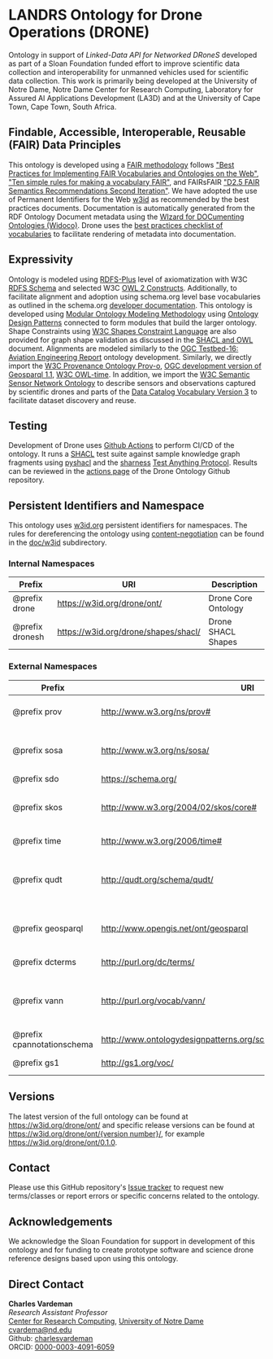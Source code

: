 # LANDRS Ontology for Drone Operations (DRONE)

Ontology in support of _Linked-Data API for Networked DRoneS_ developed as part of a Sloan Foundation funded effort to improve scientific data collection and interoperability for unmanned vehicles used for scientific data collection. This work is primarily being developed at the University of Notre Dame, Notre Dame Center for Research Computing, Laboratory for Assured AI Applications Development (LA3D) and at the University of Cape Town, Cape Town, South Africa.

## Findable, Accessible, Interoperable, Reusable (FAIR) Data Principles

This ontology is developed using a [FAIR methodology](https://www.go-fair.org/fair-principles/) follows ["Best Practices for Implementing FAIR Vocabularies and Ontologies on the Web"](https://arxiv.org/abs/2003.13084v1), ["Ten simple rules for making a vocabulary FAIR"](https://journals.plos.org/ploscompbiol/article?id=10.1371/journal.pcbi.1009041), and FAIRsFAIR ["D2.5 FAIR Semantics Recommendations Second Iteration"](https://zenodo.org/record/4314321#.YW2XNtnMIeY). We have adopted the use of Permanent Identifiers for the Web [w3id](https://w3id.org) as recommended by the best practices documents. Documentation is automatically generated from the RDF Ontology Document metadata using the [WIzard for DOCumenting Ontologies (Widoco)](https://github.com/dgarijo/Widoco). Drone uses the [best practices checklist of vocabularies](https://dgarijo.github.io/Widoco/doc/bestPractices/index-en.html) to facilitate rendering of metadata into documentation.

## Expressivity

Ontology is modeled using [RDFS-Plus](http://mlwiki.org/index.php/RDFS-Plus) level of axiomatization with W3C [RDFS Schema](https://www.w3.org/TR/rdf-schema/) and selected W3C [OWL 2 Constructs](https://www.w3.org/TR/owl2-primer/). Additionally, to facilitate alignment and adoption using schema.org level base vocabularies as outlined in the schema.org [developer documentation](https://schema.org/docs/developers.html). This ontology is developed using [Modular Ontology Modeling Methodology](http://www.semantic-web-journal.net/content/modular-ontology-modeling-10) using [Ontology Design Patterns](http://ontologydesignpatterns.org/wiki/Main_Page) connected to form modules that build the larger ontology. Shape Constraints using [W3C Shapes Constraint Language](https://www.w3.org/TR/shacl/) are also provided for graph shape validation as discussed in the [SHACL and OWL](https://spinrdf.org/shacl-and-owl.html) document. Alignments are modeled similarly to the [OGC Testbed-16: Aviation Engineering Report](https://docs.ogc.org/per/20-020.html#Ontologies-Component) ontology development. Similarly, we directly import the [W3C Provenance Ontology Prov-o](https://www.w3.org/TR/prov-o/), [OGC development version of Geosparql 1.1](https://opengeospatial.github.io/ogc-geosparql/geosparql11/spec.html), [W3C OWL-time](https://www.w3.org/TR/owl-time/). In addition, we import the [W3C Semantic Sensor Network Ontology](https://www.w3.org/TR/vocab-ssn/) to describe sensors and observations captured by scientific drones and parts of the [Data Catalog Vocabulary Version 3](https://www.w3.org/TR/vocab-dcat-3/) to facilitate dataset discovery and reuse.

## Testing

Development of Drone uses [Github Actions](https://github.com/features/actions) to perform CI/CD of the ontology. It runs a [SHACL](https://www.w3.org/TR/shacl/) test suite against sample knowledge graph fragments using [pyshacl](https://github.com/RDFLib/pySHACL) and the [sharness](https://github.com/chriscool/sharness) [Test Anything Protocol](http://testanything.org). Results can be reviewed in the [actions page](https://github.com/landrs-toolkit/drone/actions) of the Drone Ontology Github repository.

## Persistent Identifiers and Namespace

This ontology uses [w3id.org](https://w3id.org) persistent identifiers for namespaces. The rules for dereferencing the ontology using [content-negotiation](https://www.w3.org/TR/cooluris/#implementation)
can be found in the [doc/w3id](doc/w3id) subdirectory.

### Internal Namespaces

| Prefix          | URI                                  | Description         |
| --------------- | ------------------------------------ | ------------------- |
| @prefix drone   | https://w3id.org/drone/ont/          | Drone Core Ontology |
| @prefix dronesh | https://w3id.org/drone/shapes/shacl/ | Drone SHACL Shapes  |

### External Namespaces

| Prefix                     | URI                                                                   | Description                                                                                 |
| -------------------------- | --------------------------------------------------------------------- | ------------------------------------------------------------------------------------------- |
| @prefix prov               | http://www.w3.org/ns/prov#                                            | [W3C Provenance Ontology](https://www.w3.org/TR/prov-o)                                     |
| @prefix sosa               | http://www.w3.org/ns/sosa/                                            | [Semantic Sensor Network Ontology](https://www.w3.org/TR/vocab-ssn/)                        |
| @prefix sdo                | https://schema.org/                                                   | [Schema.org](https://Schema.org)                                                            |
| @prefix skos               | http://www.w3.org/2004/02/skos/core#                                  | [W3C Simple Knowledge Organization System](https://www.w3.org/TR/skos-reference/)           |
| @prefix time               | http://www.w3.org/2006/time#                                          | [W3C Owl Time](https://www.w3.org/TR/owl-time/)                                             |
| @prefix qudt               | http://qudt.org/schema/qudt/                                          | [Quantities, Units, Dimensions and Time Ontology](https://github.com/qudt/qudt-public-repo) |
| @prefix geosparql          | http://www.opengis.net/ont/geosparql                                  | [OGC Geosparql Spatial Ontology](https://www.ogc.org/standards/geosparql)                   |
| @prefix dcterms            | http://purl.org/dc/terms/                                             | Dublin Core Terms                                                                           |
| @prefix vann               | http://purl.org/vocab/vann/                                           | Vocabulary for annotating vocabulary terms                                                  |
| @prefix cpannotationschema | http://www.ontologydesignpatterns.org/schemas/cpannotationschema.owl# | ODP annotations                                                                             |
| @prefix gs1                | http://gs1.org/voc/                                                   | [GS1 Web Vocabulary](https://www.gs1.org/gs1-web-vocabulary)                                |

## Versions

The latest version of the full ontology can be found at https://w3id.org/drone/ont/ and specific release versions can be found at [https://w3id.org/drone/ont/{version number}/](https://w3id.org/drone/ont/0.1.0), for example https://w3id.org/drone/ont/0.1.0.

## Contact

Please use this GitHub repository's [Issue tracker](https://github.com/landrs-toolkit/drone/issues) to request new terms/classes or report errors or specific concerns related to the ontology.

## Acknowledgements

We acknowledge the Sloan Foundation for support in development of this ontology and for funding to create prototype software and science drone reference designs based upon using this ontology.

## Direct Contact

**Charles Vardeman**  
_Research Assistant Professor_  
[Center for Research Computing](https://crc.nd.edu), [University of Notre Dame](https://nd.edu)  
<cvardema@nd.edu>  
Github: [charlesvardeman](https://github.com/charlesvardeman)  
ORCID: [0000-0003-4091-6059](https://orcid.org/0000-0003-4091-6059)
